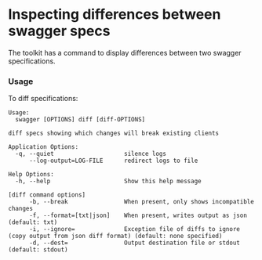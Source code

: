 # Inspecting differences between swagger specs

The toolkit has a command to display differences between two swagger specifications.

### Usage

To diff specifications:

```
Usage:
  swagger [OPTIONS] diff [diff-OPTIONS]

diff specs showing which changes will break existing clients

Application Options:
  -q, --quiet                    silence logs
      --log-output=LOG-FILE      redirect logs to file

Help Options:
  -h, --help                     Show this help message

[diff command options]
      -b, --break                When present, only shows incompatible changes
      -f, --format=[txt|json]    When present, writes output as json (default: txt)
      -i, --ignore=              Exception file of diffs to ignore (copy output from json diff format) (default: none specified)
      -d, --dest=                Output destination file or stdout (default: stdout)
```
